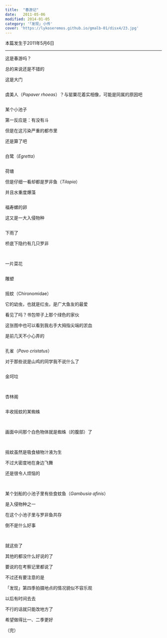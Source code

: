 ```yaml
---
title:  "春游记"
date:   2011-05-06
modified: 2014-01-05
category: '｢发现｣ 小传'
cover: 'https://lykoseremos.github.io/gmalb-01/disx4/23.jpg'
---
```


本篇发生于2011年5月6日

---

这是春游吗？

总的来说还是不错的

这是大门

<img class='disc' data-src='https://lykoseremos.github.io/gmalb-01/disx4/10.jpg'>

虞美人（<i>Papaver rhoeas</i>）？与罂粟花着实相像，可能是同属的原因吧

<img class='disc' data-src='https://lykoseremos.github.io/gmalb-01/disx4/11.jpg'>

某个小池子

第一反应是：有没有斗

但是在这污染严重的都市里

还是算了吧

<img class='disc' data-src='https://lykoseremos.github.io/gmalb-01/disx4/12.jpg'>

白鹭（<i>Egretta</i>）

<img class='disc' data-src='https://lykoseremos.github.io/gmalb-01/disx4/13.jpg'>

荷塘

但是仔细一看却都是罗非鱼（<i>Tilapia</i>）

并且水重度爆藻

<img class='disc' data-src='https://lykoseremos.github.io/gmalb-01/disx4/14.jpg'>

福寿螺的卵

这又是一大入侵物种

<img class='disc' data-src='https://lykoseremos.github.io/gmalb-01/disx4/15.jpg'>

下雨了

桥底下隐约有几只罗非

<img class='disc' data-src='https://lykoseremos.github.io/gmalb-01/disx4/16.jpg'>

<img class='disc' data-src='https://lykoseremos.github.io/gmalb-01/disx4/17.jpg'>

一片菜花

<img class='disc' data-src='https://lykoseremos.github.io/gmalb-01/disx4/18.jpg'>

雕塑

<img class='disc' data-src='https://lykoseremos.github.io/gmalb-01/disx4/19.jpg'>

摇蚊（Chironomidae）

它的幼虫，也就是红虫，是广大鱼友的最爱

看见了吗？书包带子上那个绿色的家伙

这张图中也可以看到我右手大拇指尖端的淤血

是前几天不小心弄的

<img class='disc' data-src='https://lykoseremos.github.io/gmalb-01/disx4/20.jpg'>

孔雀（<i>Pavo cristatus</i>）

对于那些说是山鸡的同学我不说什么了

<img class='disc' data-src='https://lykoseremos.github.io/gmalb-01/disx4/21.jpg'>

金坷垃

<img class='disc' data-src='https://lykoseremos.github.io/gmalb-01/disx4/22.jpg'>

<img class='disc' data-src='https://lykoseremos.github.io/gmalb-01/disx4/23.jpg'>

杏林阁

<img class='disc' data-src='https://lykoseremos.github.io/gmalb-01/disx4/24.jpg'>

丰收摇蚊的某蜘蛛

<img class='disc' data-src='https://lykoseremos.github.io/gmalb-01/disx4/25.jpg'>

<img class='disc' data-src='https://lykoseremos.github.io/gmalb-01/disx4/26.jpg'>

画面中间那个白色物体就是蜘蛛（的腹部）了

<img class='disc' data-src='https://lykoseremos.github.io/gmalb-01/disx4/27.jpg'>

<img class='disc' data-src='https://lykoseremos.github.io/gmalb-01/disx4/28.jpg'>

摇蚊虽然是吸食植物汁液为生

不过大密度地在身边飞舞

还是很令人烦恼的

<img class='disc' data-src='https://lykoseremos.github.io/gmalb-01/disx4/29.jpg'>

<img class='disc' data-src='https://lykoseremos.github.io/gmalb-01/disx4/30.jpg'>

某个划船的小池子里有些食蚊鱼（<i>Gambusia afinis</i>）

是入侵物种之一

在这个小池子里与罗非鱼共存

倒不是什么好事

<img class='disc' data-src='https://lykoseremos.github.io/gmalb-01/disx4/31.jpg'>

<img class='disc' data-src='https://lykoseremos.github.io/gmalb-01/disx4/32.jpg'>

就这些了

其他的都没什么好说的了

要说的在考察记里都说了

不过还有要注意的是

「发现」第四季拍摄地点的情况貌似不容乐观

以后有时间去去

不行的话就只能改地方了

希望做得比一、二季更好

（完）
